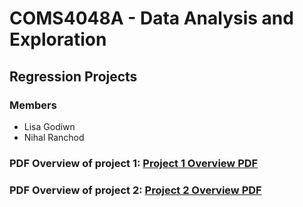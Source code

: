 # COMS4048A - Data Analysis and Exploration
## Regression Projects

### Members
- Lisa Godiwn
- Nihal Ranchod

### PDF Overview of project 1: <a href="/Project 1/DescriptionOfProject.pdf">Project 1 Overview PDF</a>
### PDF Overview of project 2: <a href="/Project 2/DescriptionOfProject2.pdf">Project 2 Overview PDF</a>
